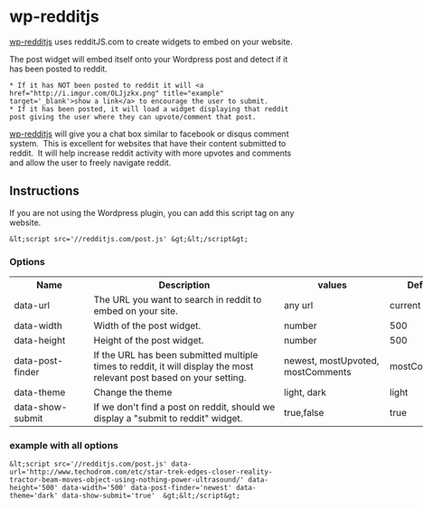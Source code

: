 wp-redditjs
==================

[wp-redditjs](https://github.com/BenjaminAdams/wp-redditjs) uses redditJS.com to create widgets to embed on your website.

The post widget will embed itself onto your Wordpress post and detect if it has been posted to reddit.

	* If it has NOT been posted to reddit it will <a href="http://i.imgur.com/OLJjzkx.png" title="example" target='_blank'>show a link</a> to encourage the user to submit.
	* If it has been posted, it will load a widget displaying that reddit post giving the user where they can upvote/comment that post.

[wp-redditjs](https://github.com/BenjaminAdams/wp-redditjs) will give you a chat box similar to facebook or disqus comment system.  This is excellent for websites that have their content submitted to reddit.  It will help increase reddit activity with more upvotes and comments and allow the user to freely navigate reddit.

## Instructions

If you are not using the Wordpress plugin, you can add this script tag on any website.

`&lt;script src='//redditjs.com/post.js' &gt;&lt;/script&gt;`
### Options

<table style='width:800px'>
<tr><th style='width:125px;'>Name</th><th>Description</th> <th>values</th> <th>Default</th></tr>
<tr><td>data-url</td><td>The URL you want to search in reddit to embed on your site.</td> <td>any url</td>  <td>current URL</td> </tr>
<tr><td>data-width</td><td>Width of the post widget.</td> <td>number</td> <td>500</td> </tr>
<tr><td>data-height</td><td>Height of the post widget.</td> <td>number</td> <td>500</td> </tr>
<tr><td>data-post-finder</td><td>If the URL has been submitted multiple times to reddit, it will display the most relevant post based on your setting.</td> <td>newest, mostUpvoted, mostComments</td> <td>mostComments</td> </tr>
<tr><td>data-theme</td><td>Change the theme</td> <td>light, dark <td>light</td> </tr>
<tr><td>data-show-submit</td><td>If we don't find a post on reddit, should we display a "submit to reddit" widget.</td> <td>true,false</td> <td>true</td> </tr>
</table>

### example with all options

~~~~ {.prettycode .lang-js}
&lt;script src='//redditjs.com/post.js' data-url='http://www.techodrom.com/etc/star-trek-edges-closer-reality-tractor-beam-moves-object-using-nothing-power-ultrasound/' data-height='500' data-width='500' data-post-finder='newest' data-theme='dark' data-show-submit='true'  &gt;&lt;/script&gt;
~~~~

